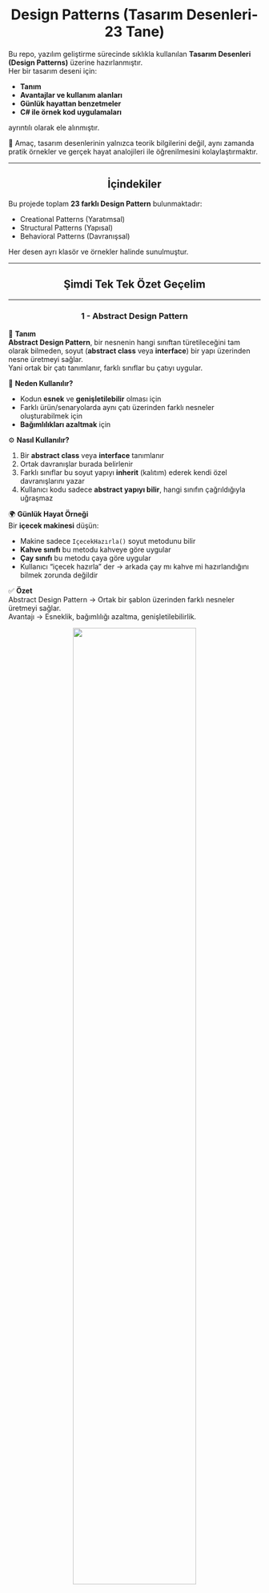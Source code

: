 <h1 align="center">Design Patterns (Tasarım Desenleri-23 Tane)</h1>

Bu repo, yazılım geliştirme sürecinde sıklıkla kullanılan **Tasarım Desenleri (Design Patterns)** üzerine hazırlanmıştır.  
Her bir tasarım deseni için:
 
- **Tanım** 
- **Avantajlar ve kullanım alanları**   
- **Günlük hayattan benzetmeler**  
- **C# ile örnek kod uygulamaları**  

ayrıntılı olarak ele alınmıştır.  

📌 Amaç, tasarım desenlerinin yalnızca teorik bilgilerini değil, aynı zamanda pratik örnekler ve gerçek hayat analojileri ile öğrenilmesini kolaylaştırmaktır.  

---

<h2 align="center">İçindekiler</h2>

Bu projede toplam **23 farklı Design Pattern** bulunmaktadır:

- Creational Patterns (Yaratımsal)  
- Structural Patterns (Yapısal)  
- Behavioral Patterns (Davranışsal)  

Her desen ayrı klasör ve örnekler halinde sunulmuştur.  

---

<h2 align="center">Şimdi Tek Tek Özet Geçelim</h2>

---

<h3 align="center">1 - Abstract Design Pattern</h3>

📖 **Tanım**  
**Abstract Design Pattern**, bir nesnenin hangi sınıftan türetileceğini tam olarak bilmeden, soyut (**abstract class** veya **interface**) bir yapı üzerinden nesne üretmeyi sağlar.  
Yani ortak bir çatı tanımlanır, farklı sınıflar bu çatıyı uygular.

🎯 **Neden Kullanılır?**  
- Kodun **esnek** ve **genişletilebilir** olması için  
- Farklı ürün/senaryolarda aynı çatı üzerinden farklı nesneler oluşturabilmek için  
- **Bağımlılıkları azaltmak** için  

⚙️ **Nasıl Kullanılır?**  
1. Bir **abstract class** veya **interface** tanımlanır  
2. Ortak davranışlar burada belirlenir  
3. Farklı sınıflar bu soyut yapıyı **inherit** (kalıtım) ederek kendi özel davranışlarını yazar  
4. Kullanıcı kodu sadece **abstract yapıyı bilir**, hangi sınıfın çağrıldığıyla uğraşmaz  

🌍 **Günlük Hayat Örneği**  
Bir **içecek makinesi** düşün:  

- Makine sadece `IçecekHazırla()` soyut metodunu bilir  
- **Kahve sınıfı** bu metodu kahveye göre uygular  
- **Çay sınıfı** bu metodu çaya göre uygular  
- Kullanıcı “içecek hazırla” der → arkada çay mı kahve mi hazırlandığını bilmek zorunda değildir  

✅ **Özet**  
Abstract Design Pattern → Ortak bir şablon üzerinden farklı nesneler üretmeyi sağlar.  
Avantajı → Esneklik, bağımlılığı azaltma, genişletilebilirlik.

<p align="center">
  <img src="https://github.com/user-attachments/assets/9e999a68-6dee-4f2f-a505-75a9d3449262" width="70%" />
</p>

---

<h3 align="center">2 - Adapter Design Pattern</h3>

📖 **Tanım**  
**Adapter Design Pattern**, uyumsuz iki sınıfı veya sistemi birbirine uyumlu hale getirmek için kullanılan yapısal bir tasarım desenidir.  
Bir çeşit **çevirmen / dönüştürücü** görevi görür.  

🎯 **Neden Kullanılır?**  
- Farklı **arayüzlere (interface)** sahip sınıfları birlikte çalıştırabilmek için  
- Eski kodları **değiştirmeden** yeni sisteme entegre etmek için  
- Kod tekrarını ve **karmaşıklığı azaltmak** için  

⚙️ **Nasıl Kullanılır?**  
1. Bir **hedef arayüz (Target Interface)** tanımlanır  
2. Bu arayüze uymayan bir mevcut sınıf (**Adaptee**) vardır  
3. **Adapter sınıfı**, bu mevcut sınıfı hedef arayüze uydurur  
4. Kullanıcı sadece **hedef arayüzü** kullanır, uyumsuzluğu fark etmez  

🌍 **Günlük Hayat Örneği**  
Bir **priz adaptörü** düşün:  

- Telefon şarj aletin **ABD fişine** göre tasarlanmış olabilir  
- Türkiye’deki priz ise uyumlu değildir  
- Bir **priz adaptörü** kullanarak cihazını şarj edebilirsin  

➡️ Burada:  
- **Priz = Sistem**  
- **Cihaz = Sınıf**  
- **Adaptör = Adapter Pattern**  

✅ **Özet**  
Adapter Design Pattern → Uyumsuz yapıları uyumlu hale getirir.  
Avantajı → Eski ve yeni sistemleri birlikte çalıştırmak, kodu tekrar yazmadan entegre etmek.

<p align="center">
<img src="https://github.com/user-attachments/assets/58e14418-f5e6-428e-8238-eef5dfa948a6" width="70%" />
</p>

---

<h3 align="center">3 - Bridge Design Pattern</h3>

📖 **Tanım**  
**Bridge Design Pattern**, soyutlama (**Abstraction**) ile uygulama (**Implementation**) kısımlarını birbirinden ayırarak,  
ikisinin de bağımsız şekilde geliştirilebilmesini sağlayan yapısal bir tasarım desenidir.  

🎯 **Neden Kullanılır?**  
- Soyutlama ile uygulamanın birbirine **sıkı sıkıya bağlı olmasını engellemek** için  
- Hem soyutlamayı hem de uygulamayı **ayrı ayrı genişletebilmek** için  
- **Kod tekrarını azaltmak** ve **esnekliği artırmak** için  

⚙️ **Nasıl Kullanılır?**  
1. Bir **Abstraction (Soyutlama sınıfı)** tanımlanır → kullanıcı bu sınıf üzerinden sistemi görür  
2. Bir **Implementor (Uygulama arayüzü)** tanımlanır → detayların nasıl yapılacağını belirler  
3. **ConcreteImplementor** sınıfları bu arayüzü uygular  
4. **Abstraction** sınıfı, **implementasyonu** kullanarak işlemleri gerçekleştirir  

🌍 **Günlük Hayat Örneği**  
Bir **uzaktan kumanda** düşün:  

- **Abstraction** → Kumanda (kullanıcı sadece “aç/kapat” düğmesine basar)  
- **Implementor** → Elektronik cihaz arayüzü (TV, Radyo, Klima gibi)  
- **ConcreteImplementor** → TV sınıfı, Radyo sınıfı, Klima sınıfı  

➡️ Kullanıcı aynı kumanda ile farklı cihazları yönetebilir.  
Kumanda değişmeden cihaz türü değişebilir.  

✅ **Özet**  
Bridge Design Pattern → Soyutlama ve uygulamayı birbirinden ayırarak esnek ve bağımsız geliştirme sağlar.  
Avantajı → Hem soyutlamanın hem de uygulamanın ayrı ayrı genişletilmesine izin verir, tekrar eden kodu azaltır.  

<p align="center">
<img src="https://github.com/user-attachments/assets/31bbeb8d-1bcc-4f8b-bf37-0b78a0819ba5" width="70%" />
</p>

---

<h3 align="center">4 - Builder Design Pattern</h3>

📖 **Tanım**  
**Builder Design Pattern**, karmaşık nesnelerin adım adım (**step by step**) oluşturulmasını sağlayan bir **yapılandırma (creational)** tasarım desenidir.  
Nesnenin **nasıl oluşturulacağı** ile **hangi parçalarının olacağı** birbirinden ayrılır.  

🎯 **Neden Kullanılır?**  
- Karmaşık nesneleri **yönetilebilir** şekilde kurmak için  
- Aynı nesnenin farklı tiplerini (**farklı kombinasyonlarla**) oluşturabilmek için  
- Kodun **okunabilirliğini** ve **bakımını kolaylaştırmak** için  

⚙️ **Nasıl Kullanılır?**  
1. **Product** (Ürün sınıfı) tanımlanır → oluşturulacak nesne  
2. Bir **Builder arayüzü** oluşturulur → hangi adımların olacağını belirtir  
3. **Concrete Builder** sınıfları → bu adımları farklı şekillerde uygular  
4. **Director** sınıfı → adımların sırasını yönetir  
5. Sonuç → farklı kombinasyonlarla aynı tipte ürünler üretilebilir  

🌍 **Günlük Hayat Örneği**  
Bir **hamburgerci** düşün:  

- **Product** → Hamburger  
- **Builder** → Hamburgerin adımları: ekmek seç, köfte ekle, sos ekle, içecek ekle  
- **Concrete Builder** → McDonald’s Burger Builder, Burger King Burger Builder (farklı içerikler)  
- **Director** → Kasadaki görevli “BigMac yap” dediğinde adımları sırasıyla uygular  

➡️ Sonuç: Aynı süreçle farklı türde hamburgerler hazırlanabilir  

✅ **Özet**  
Builder Design Pattern → Karmaşık nesneleri adım adım inşa etmeyi sağlar.  
Avantajı → Farklı türde ürünleri aynı süreçle oluşturabilme, esneklik ve düzenli kod yapısı.  

<p align="center">
<img src="https://github.com/user-attachments/assets/6a1a71d9-5512-4a3b-9bf0-c996a3d99311" width="70%" />
</p>

---

<h3 align="center">5 - Chain of Responsibility Design Pattern</h3>

📖 **Tanım**  
**Chain of Responsibility Design Pattern**, bir isteğin (**request**) birden fazla nesne tarafından **sırayla işlenmesini** sağlayan bir **davranışsal (behavioral)** tasarım desenidir.  
Hangi nesnenin isteği işleyeceği, çalışma zamanında zincir üzerinde belirlenir.  

🎯 **Neden Kullanılır?**  
- İsteği kimin ele alacağını **kodda sabitlememek** için  
- İstek farklı koşullara göre farklı nesneler tarafından işlenebilsin diye  
- **Sorumlulukları nesneler arasında paylaştırmak** ve bağımlılığı azaltmak için  

⚙️ **Nasıl Kullanılır?**  
1. Bir **Handler (işleyici) arayüzü** tanımlanır  
2. Her bir **ConcreteHandler**, bu arayüzü uygular  
   - İsteği işler ya da zincirdeki bir sonraki nesneye aktarır  
3. İstek **zincirin başına** gönderilir → uygun olan handler isteği işler  

🌍 **Günlük Hayat Örneği**  
Bir **şirket izin onayı süreci** düşün:  

- Çalışan **10 gün izin** istedi  
- **Handler 1 (Takım Lideri)** → 3 güne kadar izin onaylayabilir. 10 günse → üstüne yollar  
- **Handler 2 (Müdür)** → 7 güne kadar izin onaylayabilir. 10 günse → üstüne yollar  
- **Handler 3 (Genel Müdür)** → Daha uzun izinleri onaylar  

➡️ Çalışan sadece “izin isteği” gönderir.  
Kim onaylayacaksa zincir üzerinde karar verilir.  

✅ **Özet**  
Chain of Responsibility Pattern → Bir isteği sırayla farklı nesnelerin ele almasına olanak tanır.  
Avantajı → İsteğin kim tarafından işleneceğini bilmeye gerek yoktur, zincir **dinamik** ve **esnektir**.  

<p align="center">
<img src="https://github.com/user-attachments/assets/d22154f9-8bba-44cb-95a2-4b4585b0666a" width="70%" />
</p>

---

<h3 align="center">6 - Command Design Pattern</h3>

📖 **Tanım**  
**Command Design Pattern**, bir isteği (**işlemi**) nesneye dönüştüren **davranışsal (behavioral)** bir tasarım desenidir.  
Böylece işlemler **parametre gibi saklanabilir, kuyruklanabilir veya geri alınabilir (undo)**.  

🎯 **Neden Kullanılır?**  
- İstekleri **metot çağrısı yerine nesne** olarak temsil etmek için  
- İşlemleri **kuyruklamak, loglamak veya geri almak (undo/redo)** için  
- **Çağıran (Invoker)** ile **işlemi yapan (Receiver)** sınıflarını birbirinden ayırmak için  

⚙️ **Nasıl Kullanılır?**  
1. Bir **Command arayüzü** tanımlanır → `Execute()` metodu içerir  
2. **ConcreteCommand** sınıfları → belirli bir işlemi (**Receiver** üzerinde) tanımlar  
3. **Receiver** → asıl işi yapan sınıftır  
4. **Invoker** → komutu çağırır ama nasıl yapıldığını bilmez  
5. **Client** → hangi komutun kullanılacağını belirler  

🌍 **Günlük Hayat Örneği**  
Bir **akıllı ev kumandası** düşün:  

- **Command** → `ICommand` arayüzü (`Execute`)  
- **ConcreteCommand** → “Lambayı Aç Komutu”, “Televizyonu Kapat Komutu”  
- **Receiver** → Lamba, Televizyon (gerçek cihaz)  
- **Invoker** → Kumanda (hangi tuşa basıldığını bilir ama arkada hangi cihazın çalıştığını bilmez)  
- **Kullanıcı** → “1’e bas” der → kumanda lambayı açar  

✅ **Özet**  
Command Pattern → İstekleri nesneye çevirerek parametre gibi saklanmasını, kuyruklanmasını, loglanmasını veya geri alınmasını sağlar.  
Avantajı → Esneklik, gevşek bağlılık, undo/redo desteği.  

<p align="center">
<img src="https://github.com/user-attachments/assets/c1c0c68c-263e-465e-8a7d-654cbc31c48d" width="70%" />
</p>

---

<h3 align="center">7 - Composite Design Pattern</h3>

📖 **Tanım**  
**Composite Design Pattern**, ağaç yapısındaki nesneleri (**bütün–parça ilişkisini**) aynı şekilde kullanmayı sağlayan bir **yapısal (structural)** tasarım desenidir.  
Yani tek bir nesne ile bir grup nesne **aynı arayüz üzerinden** yönetilir.  

🎯 **Neden Kullanılır?**  
- **Bireysel nesneler** ile **grup nesnelerini** aynı şekilde işlemek için  
- **Hiyerarşik (ağaç) yapılarda** kodu basitleştirmek için  
- “**Tekil–Grup farkı**” olmadan işlemler yapabilmek için  

⚙️ **Nasıl Kullanılır?**  
1. Bir **Component (bileşen arayüzü)** tanımlanır  
2. **Leaf (yaprak sınıf)** → Alt elemanı olmayan sınıf (ör. ürün)  
3. **Composite (bileşik sınıf)** → Alt elemanları tutar ve yönetir (ör. kategori)  
4. **Client** → Hem **Leaf** hem de **Composite** nesneleri aynı arayüz üzerinden kullanır  

🌍 **Günlük Hayat Örneği**  
Bir **dosya sistemi** düşün:  

- **Leaf** → Dosya (altı yoktur)  
- **Composite** → Klasör (içinde dosya veya başka klasör olabilir)  
- **Kullanıcı** → “Boyut hesapla” dediğinde;  
  - Tek bir dosyanın boyutunu alabilir  
  - Bir klasörün içindeki tüm dosyaların toplam boyutunu da alabilir  

✅ **Özet**  
Composite Pattern → Tekil nesneler ile grup nesnelerini aynı şekilde yönetmeyi sağlar.  
Avantajı → Hiyerarşik yapıları sadeleştirir, kod tekrarını azaltır.  

<p align="center">
<img src="https://github.com/user-attachments/assets/940e3bf7-8373-4394-9881-7e0822d51768" width="70%" />
</p>

---

<h3 align="center">8 - CQRS (Command Query Responsibility Segregation)</h3>

📖 **Tanım**  
**CQRS (Command Query Responsibility Segregation)** bir **tasarım yaklaşımıdır**.  
Okuma (**Query**) ve Yazma (**Command**) işlemlerinin farklı mantıklarla ele alınmasını sağlar.  

🎯 **Neden Kullanılır?**  
- Veri **okuma** ve **yazma** işlemlerinin ihtiyaçları farklıdır → ayrı yönetilirse **performans ve esneklik artar**  
- Büyük sistemlerde **karmaşayı azaltmak** için  
- **Sorgular (read)** → hızlı ve optimize olmalı  
- **Komutlar (write)** → iş kurallarına uymalıdır  

⚙️ **Nasıl Kullanılır?**  
1. **Command** → Sistemde değişiklik yapan işlemler (insert, update, delete)  
2. **Query** → Sistemde sadece veri getiren işlemler  
3. Bu ikisi farklı **handler sınıflarında** yazılır  
4. Ortak bir **Mediator** veya benzer yapı (örn. MediatR) üzerinden çağrılır  

🌍 **Günlük Hayat Örneği**  
Bir **restoran** düşün:  

- **Command (Yazma)** → Garsona sipariş vermek (sistemde değişiklik olur, mutfağa bilgi gider)  
- **Query (Okuma)** → Garsona “Siparişim hazır mı?” diye sormak (sadece bilgi gelir, sistemde değişiklik olmaz)  

➡️ Sipariş vermek ile siparişi sorgulamak farklı süreçlerdir, ama aynı sistem üzerinden yönetilir.  

✅ **Özet**  
CQRS Pattern → Okuma ve yazma işlemlerini ayırarak kodu sadeleştirir ve ölçeklenebilir hale getirir.  
Avantajı → Performans artışı, okunabilir kod, karmaşanın azalması.  

<p align="center">
<img src="https://github.com/user-attachments/assets/1d05a521-753d-40ba-a0e8-9e3146a996dd" width="70%" />
</p>

---
<h3 align="center">9 - Decorator Design Pattern</h3>

📖 **Tanım**  
**Decorator Design Pattern**, bir nesnenin davranışlarını **değiştirmek** veya **genişletmek** için kullanılan bir **yapısal (structural)** tasarım desenidir.  
Bunu **kalıtım yerine dinamik olarak sarmalama (wrapping)** ile yapar.  

🎯 **Neden Kullanılır?**  
- Mevcut sınıfı **değiştirmeden yeni özellikler eklemek** için  
- **Kod tekrarını önlemek** için  
- Farklı kombinasyonlarla **esnek özellikler** oluşturabilmek için  

⚙️ **Nasıl Kullanılır?**  
1. Bir **Component** arayüzü tanımlanır  
2. **ConcreteComponent** → Bu arayüzü uygular (temel sınıf)  
3. **Decorator** → Component arayüzünü uygular ama içinde başka bir Component referansı tutar  
4. **ConcreteDecorator** sınıfları → Temel sınıfa yeni davranış ekler  

🌍 **Günlük Hayat Örneği**  
Bir **kahve siparişi** düşün:  

- **Component** → Sade Kahve  
- **ConcreteDecorator 1** → Süt eklenmiş kahve  
- **ConcreteDecorator 2** → Çikolata eklenmiş kahve  
- İstediğin kadar dekoratör eklersin → **Sütlü + Çikolatalı + Kremalı kahve**  

➡️ Temel kahve değişmez, sadece **üzerine özellikler eklenir**  

✅ **Özet**  
Decorator Pattern → Bir nesneye dinamik olarak yeni özellikler ekler.  
Avantajı → Esneklik, kod tekrarını azaltma, kalıtım kullanmadan genişletme.  

<p align="center">
<img src="https://github.com/user-attachments/assets/e7f83dda-e7d9-41a3-8ae5-2ae83d74f02e" width="70%" />
</p>

---

<h3 align="center">10 - Facade Design Pattern</h3>

📖 **Tanım**  
**Facade Design Pattern**, karmaşık bir sistemi **tek bir basit arayüz** ile kullanmayı sağlayan bir **yapısal (structural)** tasarım desenidir.  
Yani birçok sınıfın karmaşık işlemleri, kullanıcıya sade bir **kapı (facade)** üzerinden sunulur.  

🎯 **Neden Kullanılır?**  
- Kullanıcıyı sistemin **karmaşasından korumak** için  
- Alt sistemlere doğrudan erişimi engelleyip, **tek noktadan yönetim** sağlamak için  
- Kodun **okunabilirliğini** ve **bakımını kolaylaştırmak** için  

⚙️ **Nasıl Kullanılır?**  
1. Sistemde birçok **karmaşık sınıf** vardır (**Subsystems**)  
2. Bir **Facade sınıfı**, bu sınıfları içinde barındırır  
3. Kullanıcı sadece **Facade** üzerinden işlem yapar, detayları bilmek zorunda kalmaz  

🌍 **Günlük Hayat Örneği**  
Bir **otel resepsiyonu** düşün:  

- **Müşteri** sadece resepsiyon görevlisi ile konuşur  
- **İşlemler**: Oda ayarlamak, restoran rezervasyonu yapmak, temizlik istemek → resepsiyon ilgili birimlere iletir  
- **Müşteri** otelin tüm detaylarını bilmez, sadece resepsiyon ile iletişim kurar  

➡️ Burada:  
- **Resepsiyon → Facade**  
- **Arka plandaki otel birimleri → Subsystem’ler**  

✅ **Özet**  
Facade Pattern → Karmaşık sistemlere basit bir giriş noktası sağlar.  
Avantajı → Kullanıcıya kolaylık, sisteme düzen, bağımlılıkların azalması.  

<p align="center">
  <img src="https://github.com/user-attachments/assets/380001d2-1f27-41bc-aced-c8bff2387c85" width="70%" />
</p>

---

<h3 align="center">11 - Factory Design Pattern</h3>

📖 **Tanım**  
**Factory Design Pattern**, nesne oluşturma işini doğrudan `new` ile yapmak yerine,  
tek bir **fabrika (factory)** sınıfı üzerinden gerçekleştiren bir **oluşturucu (creational)** tasarım desenidir.  

🎯 **Neden Kullanılır?**  
- Nesne oluşturma sürecini **merkezileştirmek** için  
- **Kod tekrarını azaltmak** için  
- Hangi sınıfın oluşturulacağını **çalışma zamanında belirlemek** için  

⚙️ **Nasıl Kullanılır?**  
1. Bir **Product arayüzü** tanımlanır  
2. Farklı sınıflar (**Concrete Products**) bu arayüzü uygular  
3. Bir **Factory sınıfı**, hangi product’ın üretileceğine karar verir  
4. **Client (kullanıcı)** → Sadece Factory’i çağırır, hangi sınıfın döneceğini bilmez  

🌍 **Günlük Hayat Örneği**  
Bir **araç kiralama ofisi** düşün:  

- **Product** → Araç arayüzü (**IAraç**)  
- **Concrete Products** → Araba, Motosiklet, Minibüs  
- **Factory** → Müşterinin ihtiyacına göre uygun aracı üretir  
- **Kullanıcı** → “Bana bir araç lazım” der → hangi sınıfın verileceğini bilmez, **Factory karar verir**  

✅ **Özet**  
Factory Pattern → Nesne oluşturma sürecini merkezi bir fabrika sınıfına devreder.  
Avantajı → Gevşek bağlılık, kolay genişletilebilirlik, kod tekrarının azalması.  

<p align="center">
<img src="https://github.com/user-attachments/assets/a1873dde-7151-46b9-959d-3c98938b0c8f" width="70%" />
</p>

---

<h3 align="center">12 - Flyweight Design Pattern</h3>

📖 **Tanım**  
**Flyweight Design Pattern**, çok sayıda benzer nesnenin hafızada tekrar tekrar oluşturulmasını engelleyip,  
ortak verileri paylaşarak **bellek kullanımını optimize eden** bir **yapısal (structural)** tasarım desenidir.  

🎯 **Neden Kullanılır?**  
- **Bellek tüketimini azaltmak** için  
- Aynı özelliklere sahip nesnelerin tekrar tekrar oluşturulmasını engellemek için  
- Büyük ölçekli sistemlerde **performansı artırmak** için  

⚙️ **Nasıl Kullanılır?**  
1. Nesnenin **içsel (intrinsic)** verileri tanımlanır → paylaşılabilir, ortak özellikler  
2. **Dışsal (extrinsic)** veriler çalışma sırasında dışarıdan gönderilir → her nesneye özel bilgiler  
3. Bir **Flyweight Factory** sınıfı nesneleri üretir ve paylaşır  

🌍 **Günlük Hayat Örneği**  
Bir **oyun** düşün:  

- Oyunda **10.000 ağaç** var  
- Her ağacın türü, rengi, dokusu aslında aynı olabilir → bu bilgiler **intrinsic (ortak)** olarak saklanır  
- Ama her ağacın **konumu farklıdır** → bu bilgi **extrinsic (dışarıdan verilen)** olur  
- ➡️ Böylece 10.000 nesne yerine ortak birkaç nesne hafızada tutulur, **RAM dolmaz**  

✅ **Özet**  
Flyweight Pattern → Ortak verileri paylaşarak bellek kullanımını azaltır.  
Avantajı → Hafıza optimizasyonu, performans artışı, tekrar eden nesnelerden kaçınma.  

<p align="center">
 <img src="https://github.com/user-attachments/assets/dad3b586-ae3e-41e1-b1cc-eb3a9285d4b7" width="70%" />
</p>

---

<h3 align="center">13 - Iterator Design Pattern</h3>

📖 **Tanım**  
**Iterator Design Pattern**, bir koleksiyonun (liste, dizi, ağaç vb.) içindeki elemanlara,  
koleksiyonun iç yapısını bilmeden **sırayla erişmeyi** sağlayan bir **davranışsal (behavioral)** tasarım desenidir.  

🎯 **Neden Kullanılır?**  
- Koleksiyonun nasıl saklandığını bilmeden **elemanlarına erişmek** için  
- Aynı koleksiyon üzerinde farklı **dolaşma (iteration) yöntemleri** tanımlayabilmek için  
- Kodun **okunabilirliğini artırmak** için  

⚙️ **Nasıl Kullanılır?**  
1. Bir **Iterator arayüzü** tanımlanır → `HasNext()`, `Next()` metotlarını içerir  
2. **ConcreteIterator** → Koleksiyondaki elemanlara erişimi gerçekleştirir  
3. **Aggregate (Collection) arayüzü** → `CreateIterator()` metodunu sağlar  
4. **ConcreteAggregate** → Iterator’u döndürür  
5. **Client** → Sadece iterator üzerinden elemanlara erişir  

🌍 **Günlük Hayat Örneği**  
Bir **kitaplık** düşün:  

- Kitaplıkta çok sayıda kitap var  
- **Iterator** → “Sonraki kitabı getir”, “Başka kitap var mı?” sorularını yönetir  
- Kullanıcı kitaplığın iç yapısını (**kitaplar liste mi, raflarda mı, alfabetik mi?**) bilmeden sırayla kitaplara erişebilir  

✅ **Özet**  
Iterator Pattern → Koleksiyon elemanlarına sırayla erişmeyi sağlar, iç yapıyı gizler.  
Avantajı → Esneklik, kapsülleme (encapsulation), farklı dolaşma yöntemlerine imkan tanıma.  

<p align="center">
<img src="https://github.com/user-attachments/assets/3ea73fbd-a7e9-4f76-848e-1d6cf86afd16" width="70%" />
</p>

---

<h3 align="center">14 - Mediator Design Pattern</h3>

📖 **Tanım**  
**Mediator Design Pattern**, nesneler arasındaki **doğrudan iletişimi engelleyip**,  
onların bir **aracı (mediator)** üzerinden haberleşmesini sağlayan bir **davranışsal (behavioral)** tasarım desenidir.  

🎯 **Neden Kullanılır?**  
- Nesneler arasındaki **bağımlılığı azaltmak** için  
- Karmaşık iletişim ağını **tek bir merkezden yönetmek** için  
- Kodun **okunabilirliğini** ve **bakımını kolaylaştırmak** için  

⚙️ **Nasıl Kullanılır?**  
1. Bir **Mediator arayüzü** tanımlanır → iletişimi yöneten metotları içerir  
2. **ConcreteMediator** → Nesneler arasındaki etkileşimi koordine eder  
3. **Colleague (katılımcılar)** → Sadece **mediator** ile konuşur, birbirleriyle doğrudan konuşmaz  

🌍 **Günlük Hayat Örneği**  
Bir **hava trafik kontrol kulesi** düşün:  

- **Uçaklar (Colleague)** → Doğrudan birbirleriyle konuşmaz  
- **Kontrol Kulesi (Mediator)** → Uçaklarla iletişim kurar  
- **Görev** → İniş–kalkış sırasını ayarlamak, çarpışmaları önlemek  

➡️ Böylece **karmaşa engellenir**, iletişim düzenli olur.  

✅ **Özet**  
Mediator Pattern → Nesneler arasındaki iletişimi merkezi bir aracı üzerinden yönetir.  
Avantajı → Bağımlılıkları azaltır, karmaşık ilişkileri sadeleştirir, bakımı kolaylaştırır.  

<p align="center">
 <img src="https://github.com/user-attachments/assets/83f69410-1999-470d-ba75-cb5d712426f6" width="70%" />
</p>

---

<h3 align="center">15 - Memento Design Pattern</h3>

📖 **Tanım**  
**Memento Design Pattern**, bir nesnenin geçmiş durumunu kaydedip gerektiğinde bu duruma geri dönmesini sağlayan bir **davranışsal (behavioral)** tasarım desenidir.  

🎯 **Neden Kullanılır?**  
- Nesnenin **durumunu (state) saklamak** için  
- **Undo (geri al)** veya **rollback** gibi özellikleri uygulamak için  
- Nesnenin iç yapısını dışarıya açmadan **geçmişe dönmesini sağlamak** için  

⚙️ **Nasıl Kullanılır?**  
1. **Originator** → Durumu oluşturan ve değiştiren sınıf  
2. **Memento** → Originator’un durumunu saklayan sınıf (genellikle `private`)  
3. **Caretaker** → Memento nesnesini saklar ama içeriğini bilmez. Gerekirse geri yükler  

🌍 **Günlük Hayat Örneği**  
Bir **metin editörü (Word, Notepad)** düşün:  

- **Originator** → Editör (yazı yazıyorsun)  
- **Memento** → Kaydedilmiş sürüm (**Ctrl + S**)  
- **Caretaker** → Geri al / ileri al (**Undo / Redo**) özelliği  

➡️ Kullanıcı yanlışlıkla bir satırı sildiğinde → “Undo” yapar, eski sürüme döner.  

✅ **Özet**  
Memento Pattern → Nesnenin geçmiş durumlarını kaydedip geri yüklemeye imkan tanır.  
Avantajı → Undo/redo, sürüm yönetimi, veri kaybını önleme.  

<p align="center">
<img width="752" height="720" alt="image" src="https://github.com/user-attachments/assets/1c44a3ab-0453-4572-94e0-f6d5245ad85a" /></p>

---

<h3 align="center">16 - Observer Design Pattern</h3>

📖 **Tanım**  
**Observer Design Pattern**, bir nesnede (**Subject**) olan değişikliğin,  
ona bağlı diğer nesnelere (**Observers**) **otomatik olarak bildirilmesini** sağlayan bir  
**davranışsal (behavioral)** tasarım desenidir.  

🎯 **Neden Kullanılır?**  
- Nesneler arasındaki **bağımlılığı azaltmak** için  
- Bir nesnede değişiklik olduğunda bağlı olanların **otomatik güncellenmesi** için  
- **Olay–dinleyici (event-listener)** mantığını uygulamak için  

⚙️ **Nasıl Kullanılır?**  
1. **Subject** → Gözlemlenen nesne, observer listesini tutar  
2. **Observer arayüzü** → `Update()` metodu içerir  
3. **ConcreteObserver** → Subject’teki değişikliklere tepki verir  
4. Subject değiştiğinde → Tüm observer’lara haber gönderilir  

🌍 **Günlük Hayat Örneği**  
Bir **YouTube kanalı** düşün:  

- **Subject** → Kanal  
- **Observers** → Aboneler  
- Kanal yeni video yüklediğinde (**durum değişir**) → Tüm abonelere bildirim gider  
- Aboneler videoyu izleyip kendi aksiyonlarını alır  

✅ **Özet**  
Observer Pattern → Bir nesnedeki değişikliklerin otomatik olarak diğer nesnelere duyurulmasını sağlar.  
Avantajı → Olay tabanlı sistem kurma, gevşek bağlılık, kolay genişletilebilirlik.  

<p align="center">
 <img src="https://github.com/user-attachments/assets/76949351-f5aa-44ea-a69d-05f0e353ce6b" width="70%" />
</p>
<h3 align="center">17 - Prototype Design Pattern</h3>

📖 **Tanım**  
**Prototype Design Pattern**, yeni nesneler oluştururken mevcut nesnelerin **kopyalanmasını (clone)** sağlayan bir **oluşturucu (creational)** tasarım desenidir.  

🎯 **Neden Kullanılır?**  
- Yeni nesneleri sıfırdan üretmek maliyetli olduğunda  
- Karmaşık nesneleri oluşturmak yerine mevcut bir nesneden kopya almak gerektiğinde  
- Nesne oluşturma sürecini hızlandırmak için  

⚙️ **Nasıl Kullanılır?**  
1. Bir **Prototype arayüzü** tanımlanır → `Clone()` metodu içerir  
2. **ConcretePrototype** sınıfları → `Clone()` metodunu uygular  
3. **Client** → Yeni nesne oluşturmak için `new` kullanmaz, `Clone()` çağırır  

🌍 **Günlük Hayat Örneği**  
Bir **Word belgesi şablonu** düşün:  

- Hazır bir şablon (**Prototype**) vardır  
- Yeni belge oluştururken sıfırdan yapmazsın → şablonu **kopyalarsın**  
- Sonra içerik üzerinde değişiklik yaparsın  

✅ **Özet**  
Prototype Pattern → Nesneleri sıfırdan üretmek yerine kopyalayarak yeni nesneler oluşturmayı sağlar.  
Avantajı → Performans artışı, maliyetin azalması, esneklik.  

<p align="center">
<img width="834" height="762" alt="image" src="https://github.com/user-attachments/assets/f6e6f6d4-126e-47b6-98d5-c2f5831b624e" /></p>

---

<h3 align="center">18 - Proxy Design Pattern</h3>

📖 **Tanım**  
**Proxy Design Pattern**, başka bir nesneye erişimi kontrol eden bir **aracı (proxy) nesne** sunan  
bir **yapısal (structural)** tasarım desenidir.  

🎯 **Neden Kullanılır?**  
- Nesneye erişimi **kontrol etmek** için  
- **Lazy loading** (nesneyi gerektiğinde yüklemek) için  
- **Güvenlik** ve **loglama** gibi ek işlemleri devreye sokmak için  

⚙️ **Nasıl Kullanılır?**  
1. Bir **Subject arayüzü** tanımlanır  
2. **RealSubject** → Asıl işi yapan sınıf  
3. **Proxy** → RealSubject’e erişimi kontrol eder  
4. Client → Proxy üzerinden çağrı yapar  

🌍 **Günlük Hayat Örneği**  
Bir **kredi kartı** düşün:  

- **RealSubject** → Banka hesabı  
- **Proxy** → Kredi kartı  
- Sen alışverişte doğrudan banka hesabına dokunmazsın → kart (proxy) araya girer  
- Kart yetkilendirme, güvenlik, loglama gibi işleri yapar  

✅ **Özet**  
Proxy Pattern → Bir nesneye erişimi aracı bir nesne üzerinden sağlar.  
Avantajı → Güvenlik, performans, ek işlemler, erişim kontrolü.  

<p align="center">
<img width="759" height="471" alt="image" src="https://github.com/user-attachments/assets/dddb5f9e-a608-4a28-bd38-1c5a12ae7570" /></p>

---

<h3 align="center">19 - Repository Design Pattern</h3>

📖 **Tanım**  
**Repository Design Pattern**, veritabanı erişimini soyutlayıp,  
uygulamanın veriye erişim mantığını tek bir katman üzerinden yönetmeyi sağlayan bir **altyapısal (architectural)** tasarım desenidir.  

🎯 **Neden Kullanılır?**  
- Veritabanı erişimini **merkezileştirmek** için  
- Kod tekrarını azaltmak için  
- Veriye erişimi **daha okunabilir** ve **bakımı kolay** hale getirmek için  

⚙️ **Nasıl Kullanılır?**  
1. Bir **Repository arayüzü** tanımlanır (ör. `GetAll()`, `GetById()`, `Add()`, `Remove()`)  
2. **ConcreteRepository** → Bu arayüzü uygular, veritabanı ile iletişimi sağlar  
3. **Service katmanı** → Repository üzerinden çalışır  
4. Client → Veritabanını bilmez, sadece Repository’i kullanır  

🌍 **Günlük Hayat Örneği**  
Bir **kütüphane** düşün:  

- Kitaplara erişim (add, remove, list) doğrudan raflardan yapılmaz  
- **Kütüphaneci (Repository)** → Kullanıcı ile kitap rafları arasındaki aracı  
- Kullanıcı kitap istediğinde → kütüphaneci uygun işlemleri yapar  

✅ **Özet**  
Repository Pattern → Veritabanı erişimini soyutlar ve düzenler.  
Avantajı → Kod tekrarını azaltır, kolay test edilebilirlik sağlar, bağımlılıkları azaltır.  

<p align="center">
<img width="886" height="674" alt="image" src="https://github.com/user-attachments/assets/ec94217b-06ee-4fc8-b459-31773c7f65dd" /></p>

---

<h3 align="center">20 - Singleton Design Pattern</h3>

📖 **Tanım**  
**Singleton Design Pattern**, bir sınıftan yalnızca **tek bir nesne (instance)** oluşturulmasını garanti eden bir **oluşturucu (creational)** tasarım desenidir.  

🎯 **Neden Kullanılır?**  
- Uygulama boyunca sadece **tek bir nesneye ihtiyaç olduğunda**  
- Ortak kullanılan kaynakları (loglama, konfigürasyon, cache, db connection) yönetmek için  
- Tek merkezden erişim sağlamak için  

⚙️ **Nasıl Kullanılır?**  
1. Sınıfın constructor’ı **private** yapılır  
2. Statik bir alan → sınıfın tek örneğini tutar  
3. Statik bir metot → bu örneği döner  

🌍 **Günlük Hayat Örneği**  
Bir **başkanlık sistemi** düşün:  

- Ülkede sadece **bir başkan** vardır  
- Herkes başkana aynı noktadan erişir  
- Yeni başkan nesnesi oluşturulamaz, hep aynı kişi kullanılır  

✅ **Özet**  
Singleton Pattern → Bir sınıfın sadece bir örneğinin olmasını sağlar.  
Avantajı → Merkezi yönetim, kaynak optimizasyonu, global erişim.  

<p align="center">
<img width="751" height="676" alt="image" src="https://github.com/user-attachments/assets/17d5e0db-6d8c-4790-9a63-a8f0a006fb45" /></p>

---

<h3 align="center">21 - State Design Pattern</h3>

📖 **Tanım**  
**State Design Pattern**, bir nesnenin davranışlarının,  
içinde bulunduğu **duruma (state)** göre değişmesini sağlayan bir **davranışsal (behavioral)** tasarım desenidir.  

🎯 **Neden Kullanılır?**  
- Nesnenin davranışı **durumuna bağlı** olduğunda  
- Durum değiştikçe farklı davranışlar sergilenmesi gerektiğinde  
- `if-else` veya `switch` yığınlarını azaltmak için  

⚙️ **Nasıl Kullanılır?**  
1. Bir **State arayüzü** tanımlanır  
2. **ConcreteState** sınıfları → Farklı durumlara ait davranışları içerir  
3. **Context** → İçinde bulunduğu state’e göre davranış delegasyonu yapar  

🌍 **Günlük Hayat Örneği**  
Bir **trafik ışığı** düşün:  

- **Durumlar** → Kırmızı, Sarı, Yeşil  
- Işık değiştikçe → Sürücülerin davranışı da değişir  
- Aynı nesne (trafik lambası), farklı durumlarda farklı davranışlar sergiler  

✅ **Özet**  
State Pattern → Nesnelerin durumlarına göre farklı davranışlar sergilemesini sağlar.  
Avantajı → Kod sadeleşir, if-else zinciri ortadan kalkar, genişletilebilirlik artar.  

<p align="center">
<img width="749" height="722" alt="image" src="https://github.com/user-attachments/assets/6f4d296c-9a1b-4d93-8f6b-43c3f0df3d4f" /></p>

---

<h3 align="center">22 - Strategy Design Pattern</h3>

📖 **Tanım**  
**Strategy Design Pattern**, bir algoritmanın farklı varyasyonlarını (stratejilerini) tanımlayıp,  
çalışma zamanında **hangi stratejinin kullanılacağına karar verilmesini** sağlayan bir **davranışsal (behavioral)** tasarım desenidir.  

🎯 **Neden Kullanılır?**  
- Farklı algoritmalar arasında kolayca geçiş yapabilmek için  
- Kod tekrarını azaltmak için  
- `if-else` bloklarını ortadan kaldırmak için  

⚙️ **Nasıl Kullanılır?**  
1. Bir **Strategy arayüzü** tanımlanır  
2. **ConcreteStrategy** sınıfları → Farklı algoritmaları uygular  
3. **Context** → Hangi stratejinin kullanılacağına karar verir  

🌍 **Günlük Hayat Örneği**  
Bir **navigasyon uygulaması** düşün:  

- Farklı rota stratejileri vardır → En kısa yol, en hızlı yol, ücretli yol  
- Kullanıcı istediği stratejiyi seçer  
- Aynı uygulama → farklı stratejilere göre yol hesaplar  

✅ **Özet**  
Strategy Pattern → Farklı algoritmalar arasında çalışma zamanında seçim yapmayı sağlar.  
Avantajı → Esneklik, modülerlik, kolay bakım.  

<p align="center">
<img width="756" height="761" alt="image" src="https://github.com/user-attachments/assets/13a06661-3464-4ea0-9f34-433b01c50efd" />
</p>

---

<h3 align="center">23 - Template Method Design Pattern</h3>

📖 **Tanım**  
**Template Method Design Pattern**, bir algoritmanın iskeletini üst sınıfta tanımlayıp,  
alt sınıfların bu algoritmanın bazı adımlarını değiştirmesine izin veren bir **davranışsal (behavioral)** tasarım desenidir.  

🎯 **Neden Kullanılır?**  
- Algoritmanın genel yapısı aynı, sadece bazı adımları farklı olduğunda  
- Kod tekrarını önlemek için  
- Ortak süreci tek yerde tanımlamak için  

⚙️ **Nasıl Kullanılır?**  
1. Bir **abstract class** → Algoritmanın adımlarını tanımlar  
2. Bazı adımlar `abstract` olarak bırakılır → Alt sınıflar bu adımları doldurur  
3. **ConcreteClass** → Eksik adımları uygular  

🌍 **Günlük Hayat Örneği**  
Bir **yemek tarifi** düşün:  

- **Template Method** → Genel adımlar aynı: malzemeleri hazırla, pişir, servis et  
- **ConcreteClass 1 (Pizza)** → “Malzeme hazırla” adımı farklı uygulanır  
- **ConcreteClass 2 (Makarna)** → Malzemeler farklıdır ama süreç aynı kalır  

✅ **Özet**  
Template Method Pattern → Algoritmanın iskeletini tanımlar, alt sınıflara özelleştirme imkanı tanır.  
Avantajı → Kod tekrarını azaltır, süreçlerin tutarlı olmasını sağlar.  

<p align="center">
<img width="761" height="750" alt="image" src="https://github.com/user-attachments/assets/7aa8bf1b-a142-45ec-97e0-4317c2e75701" />
</p>

---

<h3 align="center">24 - Unit of Work Design Pattern</h3>

📖 **Tanım**  
**Unit of Work Design Pattern**, birden fazla repository üzerinde yapılan işlemleri tek bir iş birimi (transaction) içinde toplayan  
ve hep birlikte kaydedilmesini sağlayan bir **davranışsal/altyapısal (transactional)** tasarım desenidir.  

🎯 **Neden Kullanılır?**  
- Aynı anda birden fazla tabloya işlem yapılırken **tutarlılığı sağlamak** için  
- `SaveChanges()` gibi metotların her yerde dağınık kullanılmasını engellemek için  
- Transaction yönetimini **merkezileştirmek** için  

⚙️ **Nasıl Kullanılır?**  
1. Bir **IUnitOfWork** arayüzü tanımlanır → `Commit()`, `Rollback()` gibi metotlar içerir  
2. Her repository, UnitOfWork üzerinden yönetilir  
3. İşlemler yapılır → en sonunda `Commit()` çağrılır  
4. Eğer hata olursa → `Rollback()` yapılır, tüm değişiklikler geri alınır  

🌍 **Günlük Hayat Örneği**  
Bir **banka transferi** düşün:  

- Ali’nin hesabından **100₺ çekiliyor**, Veli’nin hesabına yatırılıyor  
- Eğer çekme başarılı ama yatırma başarısız olursa → para kaybolur  
- **Unit of Work** → “İki işlem bir bütün” olarak yönetir  

✅ **Özet**  
Unit of Work Pattern → Birden fazla işlemi tek bir transaction altında toplar.  
Avantajı → Tutarlılık, güvenlik, transaction yönetimi, hata durumunda rollback.  

<p align="center">
<img width="761" height="685" alt="image" src="https://github.com/user-attachments/assets/be63a197-a699-48f8-91e9-588d3a3ff341" />
</p>
